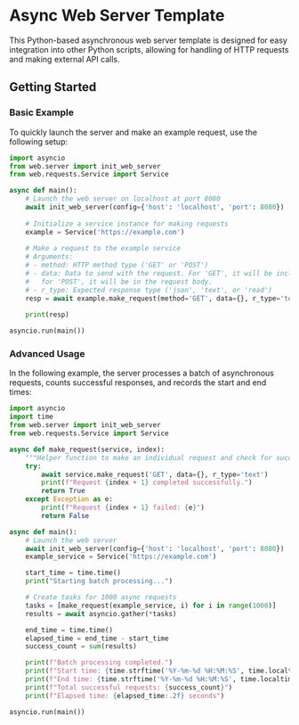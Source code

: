 # Async Web Server Template

This Python-based asynchronous web server template is designed for easy integration into other Python scripts, allowing for handling of HTTP requests and making external API calls. 


## Getting Started

### Basic Example

To quickly launch the server and make an example request, use the following setup:

```python
import asyncio
from web.server import init_web_server
from web.requests.Service import Service

async def main():
    # Launch the web server on localhost at port 8080
    await init_web_server(config={'host': 'localhost', 'port': 8080})
    
    # Initialize a service instance for making requests
    example = Service('https://example.com')
    
    # Make a request to the example service
    # Arguments:
    # - method: HTTP method type ('GET' or 'POST')
    # - data: Data to send with the request. For 'GET', it will be included as query parameters;
    #   for 'POST', it will be in the request body.
    # - r_type: Expected response type ('json', 'text', or 'read')
    resp = await example.make_request(method='GET', data={}, r_type='text')
    
    print(resp)

asyncio.run(main())
```

### Advanced Usage

In the following example, the server processes a batch of asynchronous requests, counts successful responses, and records the start and end times:

```python
import asyncio
import time
from web.server import init_web_server
from web.requests.Service import Service

async def make_request(service, index):
    """Helper function to make an individual request and check for success."""
    try:
        await service.make_request('GET', data={}, r_type='text')
        print(f"Request {index + 1} completed successfully.")
        return True
    except Exception as e:
        print(f"Request {index + 1} failed: {e}")
        return False

async def main():
    # Launch the web server
    await init_web_server(config={'host': 'localhost', 'port': 8080})
    example_service = Service('https://example.com')

    start_time = time.time()
    print("Starting batch processing...")

    # Create tasks for 1000 async requests
    tasks = [make_request(example_service, i) for i in range(1000)]
    results = await asyncio.gather(*tasks)

    end_time = time.time()
    elapsed_time = end_time - start_time
    success_count = sum(results)

    print(f"Batch processing completed.")
    print(f"Start time: {time.strftime('%Y-%m-%d %H:%M:%S', time.localtime(start_time))}")
    print(f"End time: {time.strftime('%Y-%m-%d %H:%M:%S', time.localtime(end_time))}")
    print(f"Total successful requests: {success_count}")
    print(f"Elapsed time: {elapsed_time:.2f} seconds")

asyncio.run(main())
```

